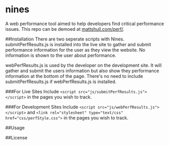 # nines
A web performance tool aimed to help developers find critical performance issues.
This repo can be demoed at [mattshull.com/perf/](https://www.mattshull.com/perf/).

##Installation
There are two seperate scripts with Nines.  submitPerfResults.js is installed into the live site to gather and submit performance information for the user as they view the website.  No information is shown to the user about performance.

webPerfResults.js is used by the developer on the development site.  It will gather and submit the users information but also show they performance information at the bottom of the page.  There's no need to include submitPerfResults.js if webPerfResults.js is installed.

###For Live Sites
Include `<script src="js/submitPerfResults.js"></script>` in the pages you wish to track.

###For Development Sites
Include `<script src="js/webPerfResults.js"></script>` and `<link rel="stylesheet" type="text/css" href="css/perfStyle.css">`  in the pages you wish to track.

##Usage

##License
